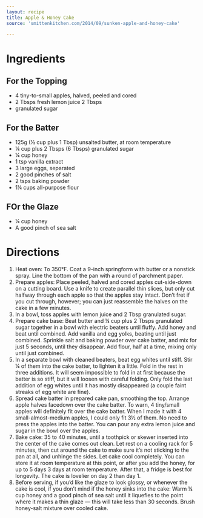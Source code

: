 ```yaml
---
layout: recipe
title: Apple & Honey Cake
source: 'smittenkitchen.com/2014/09/sunken-apple-and-honey-cake'

---
```


# Ingredients

## For the Topping

- 4 tiny-to-small apples, halved, peeled and cored
- 2 Tbsps fresh lemon juice 2 Tbsps
- granulated sugar

## For the Batter

- 125g (½ cup plus 1 Tbsp) unsalted butter, at room temperature
- ¼ cup plus 2 Tbsps (6 Tbsps) granulated sugar
- ¼ cup honey
- 1 tsp vanilla extract
- 3 large eggs, separated
- 2 good pinches of salt
- 2 tsps baking powder
- 1¼ cups all-purpose flour

## FOr the Glaze

- ¼ cup honey
- A good pinch of sea salt

# Directions

1. Heat oven: To 350°F. Coat a 9-inch springform with butter or a nonstick spray. Line the bottom of the pan with a round of parchment paper.
1. Prepare apples: Place peeled, halved and cored apples cut-side-down on a cutting board. Use a knife to create parallel thin slices, but only cut halfway through each apple so that the apples stay intact. Don’t fret if you cut through, however; you can just reassemble the halves on the cake in a few minutes.
1. In a bowl, toss apples with lemon juice and 2 Tbsp granulated sugar.
1. Prepare cake base: Beat butter and ¼ cup plus 2 Tbsps granulated sugar together in a bowl with electric beaters until fluffy. Add honey and beat until combined. Add vanilla and egg yolks, beating until just combined. Sprinkle salt and baking powder over cake batter, and mix for just 5 seconds, until they disappear. Add flour, half at a time, mixing only until just combined.
1. In a separate bowl with cleaned beaters, beat egg whites until stiff. Stir ¼ of them into the cake batter, to lighten it a little. Fold in the rest in three additions. It will seem impossible to fold in at first because the batter is so stiff, but it will loosen with careful folding. Only fold the last addition of egg whites until it has mostly disappeared (a couple faint streaks of egg white are fine).
1. Spread cake batter in prepared cake pan, smoothing the top. Arrange apple halves facedown over the cake batter. To warn, 4 tiny/small apples will definitely fit over the cake batter. When I made it with 4 small-almost-medium apples, I could only fit 3½ of them. No need to press the apples into the batter. You can pour any extra lemon juice and sugar in the bowl over the apples.
1. Bake cake: 35 to 40 minutes, until a toothpick or skewer inserted into the center of the cake comes out clean. Let rest on a cooling rack for 5 minutes, then cut around the cake to make sure it’s not sticking to the pan at all, and unhinge the sides. Let cake cool completely. You can store it at room temperature at this point, or after you add the honey, for up to 5 days 3 days at room temperature. After that, a fridge is best for longevity. The cake is lovelier on day 2 than day 1.
1. Before serving, if you’d like the glaze to look glossy, or whenever the cake is cool, if you don’t mind if the honey sinks into the cake: Warm ¼ cup honey and a good pinch of sea salt until it liquefies to the point where it makes a thin glaze — this will take less than 30 seconds. Brush honey-salt mixture over cooled cake.